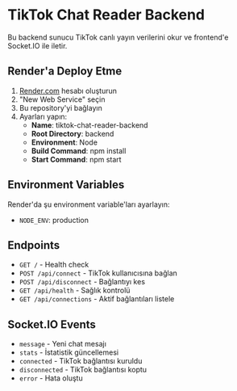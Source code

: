 # TikTok Chat Reader Backend

Bu backend sunucu TikTok canlı yayın verilerini okur ve frontend'e Socket.IO ile iletir.

## Render'a Deploy Etme

1. [Render.com](https://render.com) hesabı oluşturun
2. "New Web Service" seçin
3. Bu repository'yi bağlayın
4. Ayarları yapın:
   - **Name**: tiktok-chat-reader-backend
   - **Root Directory**: backend
   - **Environment**: Node
   - **Build Command**: npm install
   - **Start Command**: npm start

## Environment Variables

Render'da şu environment variable'ları ayarlayın:

- `NODE_ENV`: production

## Endpoints

- `GET /` - Health check
- `POST /api/connect` - TikTok kullanıcısına bağlan
- `POST /api/disconnect` - Bağlantıyı kes
- `GET /api/health` - Sağlık kontrolü
- `GET /api/connections` - Aktif bağlantıları listele

## Socket.IO Events

- `message` - Yeni chat mesajı
- `stats` - İstatistik güncellemesi
- `connected` - TikTok bağlantısı kuruldu
- `disconnected` - TikTok bağlantısı koptu
- `error` - Hata oluştu